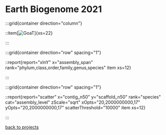 # Earth Biogenome 2021

:::grid{container direction="column"}

::item[![GoaT](/static/images/EBG.png)]{xs=22}

:::

:::grid{container direction="row" spacing="1"}

::report{report="xInY" x="assembly_span" rank="phylum,class,order,family,genus,species" item xs=12}

:::

:::grid{container direction="row" spacing="1"}

::report{report="scatter" x="contig_n50" y="scaffold_n50" rank="species" cat="assembly_level" zScale="sqrt" xOpts="20,2000000000,17" yOpts="20,2000000000,17" scatterThreshold="10000" item xs=12}

:::

[back to projects](/projects)
